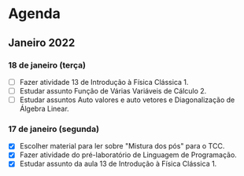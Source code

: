 # Agenda

## Janeiro 2022

### 18 de janeiro (terça)

- [ ] Fazer atividade 13 de Introdução à Física Clássica 1.
- [ ] Estudar assunto Função de Várias Variáveis de Cálculo 2.
- [ ] Estudar assuntos Auto valores e auto vetores e Diagonalização de Álgebra Linear.

### 17 de janeiro (segunda)

- [x] Escolher material para ler sobre "Mistura dos pós" para o TCC.
- [x] Fazer atividade do pré-laboratório de Linguagem de Programação.
- [x] Estudar assunto da aula 13 de Introdução à Física Clássica 1.